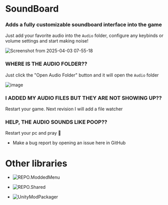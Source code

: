 # SoundBoard

### Adds a fully customizable soundboard interface into the game

Just add your favorite audio into the `Audio` folder, configure any keybinds or volume settings and start making noise!

![Screenshot from 2025-04-03 07-55-18](https://github.com/user-attachments/assets/fef0d32f-99f3-40f3-9965-b94b4eceadbf)

### WHERE IS THE AUDIO FOLDER??

Just click the "Open Audio Folder" button and it will open the `Audio` folder

![image](https://github.com/user-attachments/assets/9897b726-3922-4b5c-ab54-050071f45d43)

### I ADDED MY AUDIO FILES BUT THEY ARE NOT SHOWING UP??

Restart your game. Next revision I will add a file watcher

### HELP, THE AUDIO SOUNDS LIKE POOP??

Restart your pc and pray 🙏

* Make a bug report by opening an issue here in GitHub

# Other libraries

- ![REPO.ModdedMenu](https://github.com/TGO-Inc/REPO.ModdedMenu)

- ![REPO.Shared](https://github.com/TGO-Inc/REPO.Shared)

- ![UnityModPackager](https://github.com/TGO-Inc/UnityModPackager)
